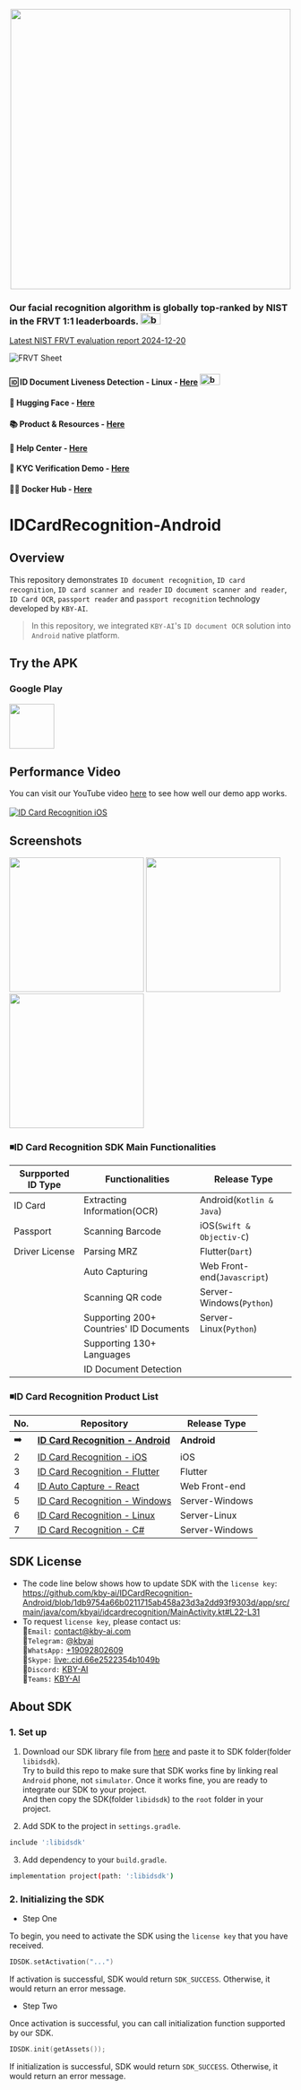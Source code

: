 <p align="center">
  <a href="https://play.google.com/store/apps/dev?id=7086930298279250852" target="_blank">
    <img alt="" src="https://github-production-user-asset-6210df.s3.amazonaws.com/125717930/246971879-8ce757c3-90dc-438d-807f-3f3d29ddc064.png" width=500/>
  </a>  
</p>

### Our facial recognition algorithm is globally top-ranked by NIST in the FRVT 1:1 leaderboards. <span><img src="https://github.com/kby-ai/.github/assets/125717930/bcf351c5-8b7a-496e-a8f9-c236eb8ad59e" alt="badge" width="36" height="20"></span>  
[Latest NIST FRVT evaluation report 2024-12-20](https://pages.nist.gov/frvt/html/frvt11.html)  

![FRVT Sheet](https://github.com/user-attachments/assets/16b4cee2-3a91-453f-94e0-9e81262393d7)

#### 🆔 ID Document Liveness Detection - Linux - [Here](https://web.kby-ai.com)  <span><img src="https://github.com/kby-ai/.github/assets/125717930/bcf351c5-8b7a-496e-a8f9-c236eb8ad59e" alt="badge" width="36" height="20"></span>
#### 🤗 Hugging Face - [Here](https://huggingface.co/kby-ai)
#### 📚 Product & Resources - [Here](https://github.com/kby-ai/Product)
#### 🛟 Help Center - [Here](https://docs.kby-ai.com/help/product/id-card-sdk)
#### 💼 KYC Verification Demo - [Here](https://github.com/kby-ai/KYC-Verification-Demo-Android)
#### 🙋‍♀️ Docker Hub - [Here](https://hub.docker.com/u/kbyai)

# IDCardRecognition-Android
## Overview

This repository demonstrates `ID document recognition`, `ID card recognition`, `ID card scanner and reader` `ID document scanner and reader`, `ID Card OCR`, `passport reader` and `passport recognition` technology developed by `KBY-AI`.

> In this repository, we integrated `KBY-AI`'s `ID document OCR` solution into `Android` native platform.</br>
## Try the APK

### Google Play

<a href="https://play.google.com/store/apps/details?id=com.kbyai.idcardrecognition" target="_blank">
  <img alt="" src="https://user-images.githubusercontent.com/125717930/230804673-17c99e7d-6a21-4a64-8b9e-a465142da148.png" height=80/>
</a>

## Performance Video
You can visit our YouTube video [here](https://www.youtube.com/watch?v=s3G3MzrdDXI) to see how well our demo app works.</br></br>
[![ID Card Recognition iOS](https://img.youtube.com/vi/s3G3MzrdDXI/0.jpg)](https://www.youtube.com/watch?v=s3G3MzrdDXI)

## Screenshots

<p float="left">
  <img src="https://github.com/kby-ai/IDCardRecognition-Android/assets/125717930/a3bcd830-7db3-4904-ad7c-0070b0a76faf" width=240/>
  <img src="https://github.com/kby-ai/IDCardRecognition-Android/assets/125717930/9a753652-25b4-41ae-a1d5-b2e96c59aea8" width=240/>
  <img src="https://github.com/kby-ai/IDCardRecognition-Android/assets/125717930/8ed4c26b-8306-43ca-9f32-094108bdca9e" width=240/>
</p>

### ◾ID Card Recognition SDK Main Functionalities

  | Surpported ID Type      | Functionalities | Release Type |
  |------------------|------------------|------------------|
  | ID Card        | Extracting Information(OCR)    | Android(`Kotlin & Java`) |
  | Passport        | Scanning Barcode    | iOS(`Swift & Objectiv-C`) |
  | Driver License        | Parsing MRZ    | Flutter(`Dart`) |
  |         | Auto Capturing    | Web Front-end(`Javascript`) |
  |         | Scanning QR code        | Server-Windows(`Python`) |
  |         | Supporting 200+ Countries' ID Documents        | Server-Linux(`Python`) |
  |         | Supporting 130+ Languages        |  |
  |         | ID Document Detection        |  |

### ◾ID Card Recognition Product List
  | No.      | Repository | Release Type |
  |------------------|------------------|------------------|
  | ➡️        | <b>[ID Card Recognition - Android](https://github.com/kby-ai/IDCardRecognition-Android)</b>    | <b>Android</b> |
  | 2        | [ID Card Recognition - iOS](https://github.com/kby-ai/IDCardRecognition-iOS)    | iOS |
  | 3        | [ID Card Recognition - Flutter](https://github.com/kby-ai/IDCardRecognition-Flutter)    | Flutter |
  | 4        | [ID Auto Capture - React](https://github.com/kby-ai/ID-document-capture-React)    | Web Front-end |
  | 5        | [ID Card Recognition - Windows](https://github.com/kby-ai/IDCardRecognition-Windows)        | Server-Windows |
  | 6        | [ID Card Recognition - Linux](https://github.com/kby-ai/IDCardRecognition-Docker)        | Server-Linux |
  | 7        | [ID Card Recognition - C#](https://github.com/kby-ai/IDCardRecognition-CSharp-.NET)        | Server-Windows |

## SDK License

- The code line below shows how to update SDK with the `license key`: https://github.com/kby-ai/IDCardRecognition-Android/blob/1db9754a66b0211715ab458a23d3a2dd93f9303d/app/src/main/java/com/kbyai/idcardrecognition/MainActivity.kt#L22-L31
- To request `license key`, please contact us:</br>
🧙`Email:` contact@kby-ai.com</br>
🧙`Telegram:` [@kbyai](https://t.me/kbyai)</br>
🧙`WhatsApp:` [+19092802609](https://wa.me/+19092802609)</br>
🧙`Skype:` [live:.cid.66e2522354b1049b](https://join.skype.com/invite/OffY2r1NUFev)</br>
🧙`Discord:` [KBY-AI](https://discord.gg/CgHtWQ3k9T)</br>
🧙`Teams:` [KBY-AI](https://teams.live.com/l/invite/FAAYGB1-IlXkuQM3AQ)</br>

## About SDK

### 1. Set up
1. Download our SDK library file from [here](https://drive.google.com/file/d/1W3qC4qIVjbXpNuuuKtS7AqAYw9W2gc4s/view?usp=sharing) and paste it to SDK folder(folder `libidsdk`).</br> Try to build this repo to make sure that SDK works fine by linking real `Android` phone, not `simulator`. Once it works fine, you are ready to integrate our SDK to your project.</br>
And then copy the SDK(folder `libidsdk`) to the `root` folder in your project.

3. Add SDK to the project in `settings.gradle`.
```bash
include ':libidsdk'
```

3. Add dependency to your `build.gradle`.
```bash
implementation project(path: ':libidsdk')
```

### 2. Initializing the SDK

- Step One

To begin, you need to activate the SDK using the `license key` that you have received.
```kotlin
IDSDK.setActivation("...")
```

If activation is successful, SDK would return `SDK_SUCCESS`. Otherwise, it would return an error message.

- Step Two

Once activation is successful, you can call initialization function supported by our SDK.
```kotlin
IDSDK.init(getAssets());
```
If initialization is successful, SDK would return `SDK_SUCCESS`. Otherwise, it would return an error message.
